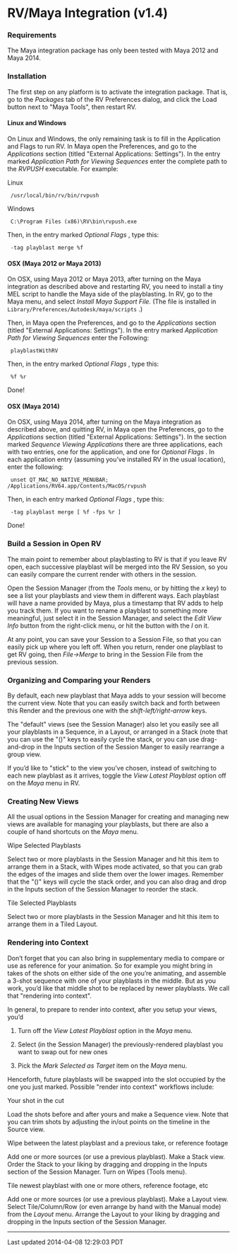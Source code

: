 # RV/Maya Integration (v1.4)

### Requirements

The Maya integration package has only been tested with Maya 2012 and Maya 2014.

### Installation

The first step on any platform is to activate the integration package. That is, go to the *Packages* tab of the RV Preferences dialog, and click the Load button next to "Maya Tools", then restart RV.

#### Linux and Windows

On Linux and Windows, the only remaining task is to fill in the Application and Flags to run RV. In Maya open the Preferences, and go to the *Applications* section (titled "External Applications: Settings"). In the entry marked *Application Path for Viewing Sequences* enter the complete path to the *RVPUSH* executable. For example:

Linux

```
 /usr/local/bin/rv/bin/rvpush 
```

Windows

```
 C:\Program Files (x86)\RV\bin\rvpush.exe 
```

Then, in the entry marked *Optional Flags* , type this:

```
 -tag playblast merge %f 
```

#### OSX (Maya 2012 or Maya 2013)

On OSX, using Maya 2012 or Maya 2013, after turning on the Maya integration as described above and restarting RV, you need to install a tiny MEL script to handle the Maya side of the playblasting. In RV, go to the Maya menu, and select *Install Maya Support File.* (The file is installed in `Library/Preferences/Autodesk/maya/scripts` .)

Then, in Maya open the Preferences, and go to the *Applications* section (titled "External Applications: Settings"). In the entry marked *Application Path for Viewing Sequences* enter the Following:

```
 playblastWithRV 
```

Then, in the entry marked *Optional Flags* , type this:

```
 %f %r 
```

Done!

#### OSX (Maya 2014)

On OSX, using Maya 2014, after turning on the Maya integration as described above, and quitting RV, in Maya open the Preferences, go to the *Applications* section (titled "External Applications: Settings"). In the section marked *Sequence Viewing Applications* there are three applications, each with two entries, one for the application, and one for *Optional Flags* . In each application entry (assuming you’ve installed RV in the usual location), enter the following:

```
 unset QT_MAC_NO_NATIVE_MENUBAR; /Applications/RV64.app/Contents/MacOS/rvpush 
```

Then, in each entry marked *Optional Flags* , type this:

```
 -tag playblast merge [ %f -fps %r ] 
```

Done!

### Build a Session in Open RV

The main point to remember about playblasting to RV is that if you leave RV open, each successive playblast will be merged into the RV Session, so you can easily compare the current render with others in the session.

Open the Session Manager (from the *Tools* menu, or by hitting the *x* key) to see a list your playblasts and view them in different ways. Each playblast will have a name provided by Maya, plus a timestamp that RV adds to help you track them. If you want to rename a playblast to something more meaningful, just select it in the Session Manager, and select the *Edit View Info* button from the right-click menu, or hit the button with the *I* on it.

At any point, you can save your Session to a Session File, so that you can easily pick up where you left off. When you return, render one playblast to get RV going, then *File→Merge* to bring in the Session File from the previous session.

### Organizing and Comparing your Renders

By default, each new playblast that Maya adds to your session will become the current view. Note that you can easily switch back and forth between this Render and the previous one with the *shift-left/right-arrow* keys.

The "default" views (see the Session Manager) also let you easily see all your playblasts in a Sequence, in a Layout, or arranged in a Stack (note that you can use the "()" keys to easily cycle the stack, or you can use drag-and-drop in the Inputs section of the Session Manger to easily rearrange a group view.

If you’d like to "stick" to the view you’ve chosen, instead of switching to each new playblast as it arrives, toggle the *View Latest Playblast* option off on the *Maya* menu in RV.

### Creating New Views

All the usual options in the Session Manager for creating and managing new views are available for managing your playblasts, but there are also a couple of hand shortcuts on the *Maya* menu.

Wipe Selected Playblasts

Select two or more playblasts in the Session Manager and hit this item to arrange them in a Stack, with Wipes mode activated, so that you can grab the edges of the images and slide them over the lower images. Remember that the "()" keys will cycle the stack order, and you can also drag and drop in the Inputs section of the Session Manager to reorder the stack.

Tile Selected Playblasts

Select two or more playblasts in the Session Manager and hit this item to arrange them in a Tiled Layout.

### Rendering into Context

Don’t forget that you can also bring in supplementary media to compare or use as reference for your animation. So for example you might bring in takes of the shots on either side of the one you’re animating, and assemble a 3-shot sequence with one of your playblasts in the middle. But as you work, you’d like that middle shot to be replaced by newer playblasts. We call that "rendering into context".

In general, to prepare to render into context, after you setup your views, you’d

1.  Turn off the *View Latest Playblast* option in the *Maya* menu.
    
2.  Select (in the Session Manager) the previously-rendered playblast you want to swap out for new ones
    
3.  Pick the *Mark Selected as Target* item on the *Maya* menu.
    

Henceforth, future playblasts will be swapped into the slot occupied by the one you just marked. Possible "render into context" workflows include:

Your shot in the cut

Load the shots before and after yours and make a Sequence view. Note that you can trim shots by adjusting the in/out points on the timeline in the Source view.

Wipe between the latest playblast and a previous take, or reference footage

Add one or more sources (or use a previous playblast). Make a Stack view. Order the Stack to your liking by dragging and dropping in the Inputs section of the Session Manager. Turn on Wipes (Tools menu).

Tile newest playblast with one or more others, reference footage, etc

Add one or more sources (or use a previous playblast). Make a Layout view. Select Tile/Column/Row (or even arrange by hand with the Manual mode) from the *Layout* menu. Arrange the Layout to your liking by dragging and dropping in the Inputs section of the Session Manager.

* * *

Last updated 2014-04-08 12:29:03 PDT
